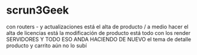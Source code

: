 # scrun3Geek
con routers - y actualizaciones
está el alta de producto / a medio hacer el alta de licencias
está la modificación de producto
está todo con los render SERVIDORES Y TODO ESO ANDA
HACIENDO DE NUEVO el tema de detalle producto y carrito aún no lo subí

